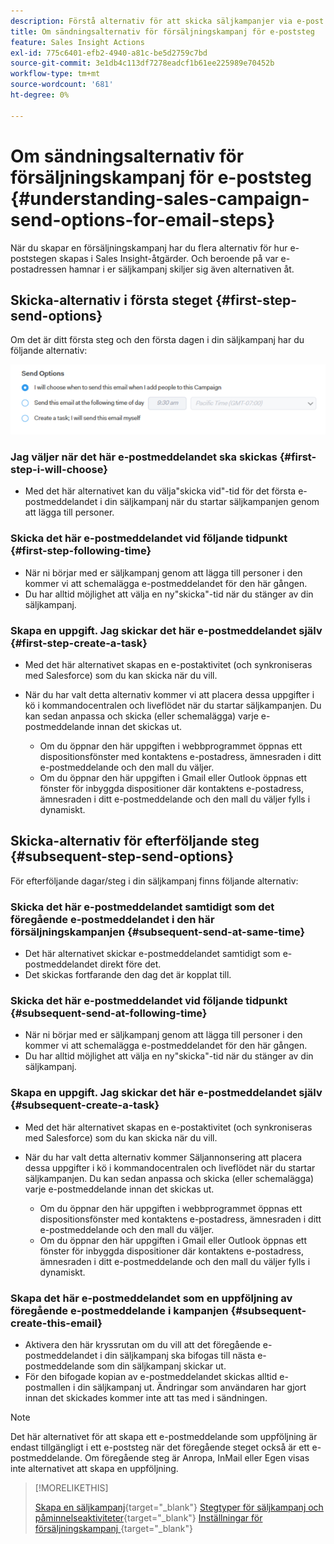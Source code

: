 ```yaml
---
description: Förstå alternativ för att skicka säljkampanjer via e-post - Marketo Docs - produktdokumentation
title: Om sändningsalternativ för försäljningskampanj för e-poststeg
feature: Sales Insight Actions
exl-id: 775c6401-efb2-4940-a81c-be5d2759c7bd
source-git-commit: 3e1db4c113df7278eadcf1b61ee225989e70452b
workflow-type: tm+mt
source-wordcount: '681'
ht-degree: 0%

---
```


# Om sändningsalternativ för försäljningskampanj för e-poststeg {#understanding-sales-campaign-send-options-for-email-steps}

När du skapar en försäljningskampanj har du flera alternativ för hur e-poststegen skapas i Sales Insight-åtgärder. Och beroende på var e-postadressen hamnar i er säljkampanj skiljer sig även alternativen åt.

## Skicka-alternativ i första steget {#first-step-send-options}

Om det är ditt första steg och den första dagen i din säljkampanj har du följande alternativ:

![](assets/understanding-sales-campaign-send-options-for-email-steps-1.png)

### Jag väljer när det här e-postmeddelandet ska skickas {#first-step-i-will-choose}

* Med det här alternativet kan du välja&quot;skicka vid&quot;-tid för det första e-postmeddelandet i din säljkampanj när du startar säljkampanjen genom att lägga till personer.

### Skicka det här e-postmeddelandet vid följande tidpunkt {#first-step-following-time}

* När ni börjar med er säljkampanj genom att lägga till personer i den kommer vi att schemalägga e-postmeddelandet för den här gången.
* Du har alltid möjlighet att välja en ny&quot;skicka&quot;-tid när du stänger av din säljkampanj.

### Skapa en uppgift. Jag skickar det här e-postmeddelandet själv {#first-step-create-a-task}

* Med det här alternativet skapas en e-postaktivitet (och synkroniseras med Salesforce) som du kan skicka när du vill.
* När du har valt detta alternativ kommer vi att placera dessa uppgifter i kö i kommandocentralen och liveflödet när du startar säljkampanjen. Du kan sedan anpassa och skicka (eller schemalägga) varje e-postmeddelande innan det skickas ut.

   * Om du öppnar den här uppgiften i webbprogrammet öppnas ett dispositionsfönster med kontaktens e-postadress, ämnesraden i ditt e-postmeddelande och den mall du väljer.
   * Om du öppnar den här uppgiften i Gmail eller Outlook öppnas ett fönster för inbyggda dispositioner där kontaktens e-postadress, ämnesraden i ditt e-postmeddelande och den mall du väljer fylls i dynamiskt.

## Skicka-alternativ för efterföljande steg {#subsequent-step-send-options}

För efterföljande dagar/steg i din säljkampanj finns följande alternativ:

### Skicka det här e-postmeddelandet samtidigt som det föregående e-postmeddelandet i den här försäljningskampanjen {#subsequent-send-at-same-time}

* Det här alternativet skickar e-postmeddelandet samtidigt som e-postmeddelandet direkt före det.
* Det skickas fortfarande den dag det är kopplat till.

### Skicka det här e-postmeddelandet vid följande tidpunkt {#subsequent-send-at-following-time}

* När ni börjar med er säljkampanj genom att lägga till personer i den kommer vi att schemalägga e-postmeddelandet för den här gången.
* Du har alltid möjlighet att välja en ny&quot;skicka&quot;-tid när du stänger av din säljkampanj.

### Skapa en uppgift. Jag skickar det här e-postmeddelandet själv {#subsequent-create-a-task}

* Med det här alternativet skapas en e-postaktivitet (och synkroniseras med Salesforce) som du kan skicka när du vill.
* När du har valt detta alternativ kommer Säljannonsering att placera dessa uppgifter i kö i kommandocentralen och liveflödet när du startar säljkampanjen. Du kan sedan anpassa och skicka (eller schemalägga) varje e-postmeddelande innan det skickas ut.

   * Om du öppnar den här uppgiften i webbprogrammet öppnas ett dispositionsfönster med kontaktens e-postadress, ämnesraden i ditt e-postmeddelande och den mall du väljer.
   * Om du öppnar den här uppgiften i Gmail eller Outlook öppnas ett fönster för inbyggda dispositioner där kontaktens e-postadress, ämnesraden i ditt e-postmeddelande och den mall du väljer fylls i dynamiskt.

### Skapa det här e-postmeddelandet som en uppföljning av föregående e-postmeddelande i kampanjen {#subsequent-create-this-email}

* Aktivera den här kryssrutan om du vill att det föregående e-postmeddelandet i din säljkampanj ska bifogas till nästa e-postmeddelande som din säljkampanj skickar ut.
* För den bifogade kopian av e-postmeddelandet skickas alltid e-postmallen i din säljkampanj ut. Ändringar som användaren har gjort innan det skickades kommer inte att tas med i sändningen.

>[!NOTE]
>
>Det här alternativet för att skapa ett e-postmeddelande som uppföljning är endast tillgängligt i ett e-poststeg när det föregående steget också är ett e-postmeddelande. Om föregående steg är Anropa, InMail eller Egen visas inte alternativet att skapa en uppföljning.

>[!MORELIKETHIS]
>
>[Skapa en säljkampanj](/help/marketo/product-docs/marketo-sales-insight/actions/campaigns/create-a-sales-campaign.md){target="_blank"}
>[Stegtyper för säljkampanj och påminnelseaktiviteter](/help/marketo/product-docs/marketo-sales-insight/actions/campaigns/sales-campaign-step-types-and-reminder-tasks.md){target="_blank"}
>[Inställningar för försäljningskampanj ](/help/marketo/product-docs/marketo-sales-insight/actions/campaigns/sales-campaign-settings.md){target="_blank"}
